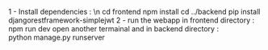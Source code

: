 1  - Install dependencies : \n
    cd frontend
    npm install
    cd ../backend
    pip install djangorestframework-simplejwt
2 - run the webapp 
    in frontend directory : 
      npm run dev
    open another termainal and in backend directory :  
      python manage.py runserver
      

